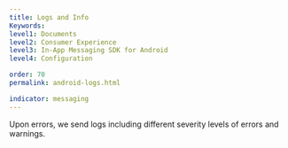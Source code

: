 ```yaml
---
title: Logs and Info
Keywords:
level1: Documents
level2: Consumer Experience
level3: In-App Messaging SDK for Android
level4: Configuration

order: 70
permalink: android-logs.html

indicator: messaging
---
```


Upon errors, we send logs including different severity levels of errors and warnings.
